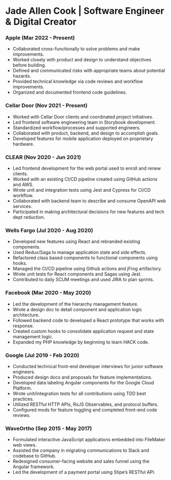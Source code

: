 # Jade Allen Cook | Software Engineer & Digital Creator

### Apple (Mar 2022 - Present)
- Collaborated cross-functionally to solve problems and make improvements.
- Worked closely with product and design to understand objectives before building.
- Defined and communicated risks with appropriate teams about potential hazards.
- Provided technical knowledge via code reviews and workflow improvements.
- Organized and documented frontend code guidelines.

### Cellar Door (Nov 2021 - Present)
- Worked with Cellar Door clients and coordinated project initiatives.
- Led frontend software engineering team in Storybook development.
- Standardized workflow/processes and supported engineers.
- Collaborated with product, backend, and design to accomplish goals.
- Developed features for mobile application deployed on proprietary hardware.

### CLEAR (Nov 2020 - Jun 2021)
- Led frontend development for the web portal used to enroll and renew clients.
- Worked with an existing CI/CD pipeline created using GitHub actions and AWS.
- Wrote unit and integration tests using Jest and Cypress for CI/CD workflow.
- Collaborated with backend team to describe and consume OpenAPI web services.
- Participated in making architectural decisions for new features and tech dept reduction.

### Wells Fargo (Jul 2020 - Aug 2020)
- Developed new features using React and rebranded existing components.
- Used Redux/Saga to manage application state and side effects.
- Refactored class based components to functional components using hooks.
- Managed the CI/CD pipeline using Github actions and jFrog artifactory.
- Wrote unit tests for React components and Sagas using Jest.
- Contributed to daily SCUM meetings and used JIRA to plan sprints.

### Facebook (Mar 2020 - May 2020)
- Led the development of the hierarchy management feature.
- Wrote a design doc to detail component and application logic architecture.
- Followed backend code to developed a React prototype that works with response.
- Created custom hooks to consolidate application request and state management logic.
- Expanded my PHP knowledge by beginning to learn HACK code.

### Google (Jul 2019 - Feb 2020)
- Conducted technical front-end developer interviews for junior software engineers.
- Produced design docs and proposals for feature implementations.
- Developed data labeling Angular components for the Google Cloud Platform.
- Wrote unit/integration tests for all contributions using TDD best practices.
- Utilized RESTful HTTP APIs, RxJS Observables, and protocol buffers.
- Configured mods for feature toggling and completed front-end code reviews.

### WaveOrtho (Sep 2015 - May 2017)
- Formulated interactive JavaScript applications embedded into FileMaker web views.
- Assisted the company in migrating communications to Slack and codebase to GitHub.
- Redesigned consumer-facing website and sales funnel using the Angular framework.
- Led the development of a payment portal using Stipe’s RESTful API.
